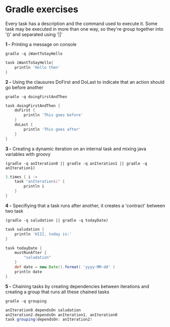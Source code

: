 # Gradle exercises



Every task has a description and the command used to execute it. Some task may be executed in more than one way, so they're group together into '()' and separated using '||'



**1 -** Printing a message on console

 `gradle -q iWantToSayHello`

```groovy
task iWantToSayHello{
	println 'Hello then'
}
```



**2 -** Using the clausures DoFirst and DoLast to indicate that an action should go before another 

`gradle -q doingFirstAndThen`

```groovy
task doingFirstAndThen {
	doFirst {
		println 'This goes before'
	}
    doLast {
		println 'This goes after'
    }
}
```

**3 -** Creating a dynamic iteration on an internal task and mixing java variables with groovy

 `(gradle -q anIteration0 || gradle -q anIteration1 || gradle -q anIteration1)`

```groovy
3.times { i ->
	task "anIteration$i" {
		println i
	}
}
```





**4 -** Specifiying that a task runs after another, it creates a 'contract' between two task

`(gradle -q saludation || gradle -q todayDate)`

```groovy
task saludation {
	println 'HIII, today is:'
}

task todayDate {
	mustRunAfter {
		"saludation"
	}
	def date = new Date().format( 'yyyy-MM-dd' )
	println date
}
```



**5 -** Chaining tasks by creating dependencies between iterations and creating a group that runs all these chained tasks 

`gradle -q grouping`

```groovy
anIteration0.dependsOn saludation
anIteration2.dependsOn anIteration1, anIteration0
task grouping(dependsOn: anIteration2)
```



